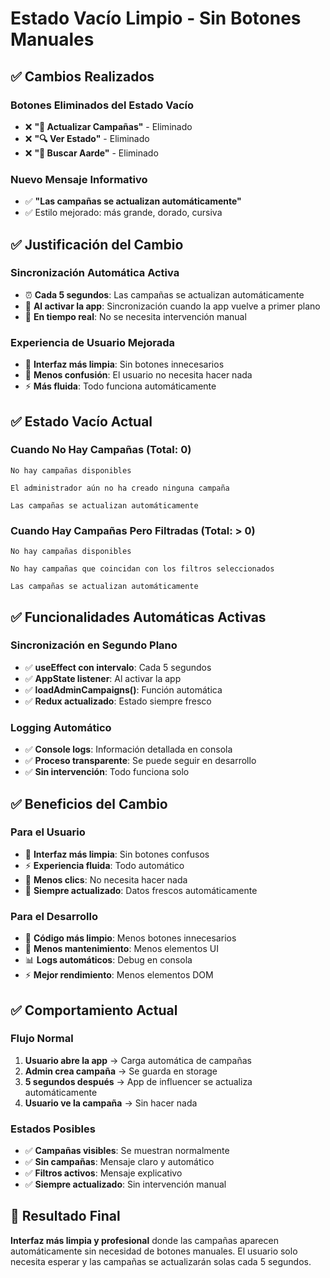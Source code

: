 # Estado Vacío Limpio - Sin Botones Manuales

## ✅ Cambios Realizados

### **Botones Eliminados del Estado Vacío**
- ❌ **"🔄 Actualizar Campañas"** - Eliminado
- ❌ **"🔍 Ver Estado"** - Eliminado  
- ❌ **"🎯 Buscar Aarde"** - Eliminado

### **Nuevo Mensaje Informativo**
- ✅ **"Las campañas se actualizan automáticamente"**
- ✅ Estilo mejorado: más grande, dorado, cursiva

## ✅ Justificación del Cambio

### **Sincronización Automática Activa**
- ⏰ **Cada 5 segundos**: Las campañas se actualizan automáticamente
- 📱 **Al activar la app**: Sincronización cuando la app vuelve a primer plano
- 🔄 **En tiempo real**: No se necesita intervención manual

### **Experiencia de Usuario Mejorada**
- 🎯 **Interfaz más limpia**: Sin botones innecesarios
- 📱 **Menos confusión**: El usuario no necesita hacer nada
- ⚡ **Más fluida**: Todo funciona automáticamente

## ✅ Estado Vacío Actual

### **Cuando No Hay Campañas (Total: 0)**
```
No hay campañas disponibles

El administrador aún no ha creado ninguna campaña

Las campañas se actualizan automáticamente
```

### **Cuando Hay Campañas Pero Filtradas (Total: > 0)**
```
No hay campañas disponibles

No hay campañas que coincidan con los filtros seleccionados

Las campañas se actualizan automáticamente
```

## ✅ Funcionalidades Automáticas Activas

### **Sincronización en Segundo Plano**
- ✅ **useEffect con intervalo**: Cada 5 segundos
- ✅ **AppState listener**: Al activar la app
- ✅ **loadAdminCampaigns()**: Función automática
- ✅ **Redux actualizado**: Estado siempre fresco

### **Logging Automático**
- ✅ **Console logs**: Información detallada en consola
- ✅ **Proceso transparente**: Se puede seguir en desarrollo
- ✅ **Sin intervención**: Todo funciona solo

## ✅ Beneficios del Cambio

### **Para el Usuario**
- 🎯 **Interfaz más limpia**: Sin botones confusos
- ⚡ **Experiencia fluida**: Todo automático
- 📱 **Menos clics**: No necesita hacer nada
- 🔄 **Siempre actualizado**: Datos frescos automáticamente

### **Para el Desarrollo**
- 🧹 **Código más limpio**: Menos botones innecesarios
- 🔧 **Menos mantenimiento**: Menos elementos UI
- 📊 **Logs automáticos**: Debug en consola
- ⚡ **Mejor rendimiento**: Menos elementos DOM

## ✅ Comportamiento Actual

### **Flujo Normal**
1. **Usuario abre la app** → Carga automática de campañas
2. **Admin crea campaña** → Se guarda en storage
3. **5 segundos después** → App de influencer se actualiza automáticamente
4. **Usuario ve la campaña** → Sin hacer nada

### **Estados Posibles**
- ✅ **Campañas visibles**: Se muestran normalmente
- ✅ **Sin campañas**: Mensaje claro y automático
- ✅ **Filtros activos**: Mensaje explicativo
- ✅ **Siempre actualizado**: Sin intervención manual

## 🎯 Resultado Final

**Interfaz más limpia y profesional** donde las campañas aparecen automáticamente sin necesidad de botones manuales. El usuario solo necesita esperar y las campañas se actualizarán solas cada 5 segundos.